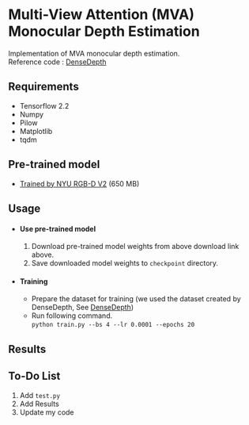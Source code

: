 # Multi-View Attention (MVA) Monocular Depth Estimation
Implementation of MVA monocular depth estimation.   
Reference code : [DenseDepth](https://github.com/ialhashim/DenseDepth)

## Requirements
- Tensorflow 2.2
- Numpy
- Pilow
- Matplotlib
- tqdm

## Pre-trained model
* [Trained by NYU RGB-D V2](https://drive.google.com/uc?export=download&id=1k8McRE2vOtrkHmG9ZU6Cd-IUDtr2Fbbv) (650 MB)

## Usage
- #### Use pre-trained model   
    1. Download pre-trained model weights from above download link above.
    2. Save downloaded model weights to `checkpoint` directory.
   
- #### Training
    - Prepare the dataset for training (we used the dataset created by DenseDepth, See [DenseDepth](https://github.com/ialhashim/DenseDepth))
    - Run following command.   
    ```python train.py --bs 4 --lr 0.0001 --epochs 20```
    
## Results

## To-Do List
1. Add ```test.py```
2. Add Results
3. Update my code